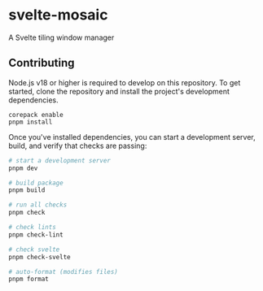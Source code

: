 # svelte-mosaic

A Svelte tiling window manager

## Contributing

Node.js v18 or higher is required to develop on this repository. To get started, clone the repository and install the project's development dependencies.

```
corepack enable
pnpm install
```

Once you've installed dependencies, you can start a development server, build, and verify that checks are passing:

```bash
# start a development server
pnpm dev

# build package
pnpm build

# run all checks
pnpm check

# check lints
pnpm check-lint

# check svelte
pnpm check-svelte

# auto-format (modifies files)
pnpm format
```
